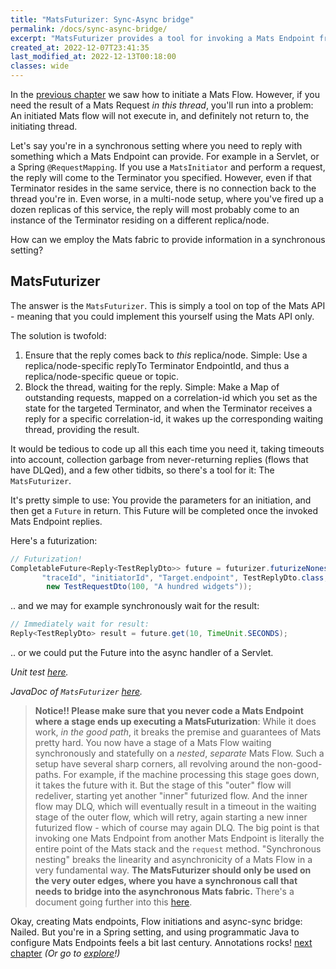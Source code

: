 ```yaml
---
title: "MatsFuturizer: Sync-Async bridge"
permalink: /docs/sync-async-bridge/
excerpt: "MatsFuturizer provides a tool for invoking a Mats Endpoint from a synchronous context"
created_at: 2022-12-07T23:41:35
last_modified_at: 2022-12-13T00:18:00
classes: wide
---
```


In the [previous chapter](/docs/mats-flow-initiation/) we saw how to initiate a Mats Flow. However, if you need the result of
a Mats Request _in this thread_, you'll run into a problem: An initiated Mats flow will not execute in, and definitely
not return to, the initiating thread.

Let's say you're in a synchronous setting where you need to reply with something which a Mats Endpoint can provide. For
example in a Servlet, or a Spring `@RequestMapping`. If you use a `MatsInitiator` and perform a request, the reply
will come to the Terminator you specified. However, even if that Terminator resides in the same service, there is no
connection back to the thread you're in. Even worse, in a multi-node setup, where you've fired up a dozen replicas of
this service, the reply will most probably come to an instance of the Terminator residing on a different replica/node.

How can we employ the Mats fabric to provide information in a synchronous setting?

## MatsFuturizer

The answer is the `MatsFuturizer`. This is simply a tool on top of the Mats API - meaning that you could implement this
yourself using the Mats API only.

The solution is twofold:
1. Ensure that the reply comes back to _this_ replica/node. Simple: Use a replica/node-specific replyTo Terminator
   EndpointId, and thus a replica/node-specific queue or topic.
2. Block the thread, waiting for the reply. Simple: Make a Map of outstanding requests, mapped on a correlation-id which
   you set as the state for the targeted Terminator, and when the Terminator receives a reply for a specific
   correlation-id, it wakes up the corresponding waiting thread, providing the result.

It would be tedious to code up all this each time you need it, taking timeouts into account, collection garbage from
never-returning replies (flows that have DLQed), and a few other tidbits, so there's a tool for it: The `MatsFuturizer`.

It's pretty simple to use: You provide the parameters for an initiation, and then get a `Future` in return. This Future
will be completed once the invoked Mats Endpoint replies.

Here's a futurization:

```java
// Futurization!
CompletableFuture<Reply<TestReplyDto>> future = futurizer.futurizeNonessential(
       "traceId", "initiatorId", "Target.endpoint", TestReplyDto.class,
        new TestRequestDto(100, "A hundred widgets"));
```

.. and we may for example synchronously wait for the result:

```java
// Immediately wait for result:
Reply<TestReplyDto> result = future.get(10, TimeUnit.SECONDS);
```
.. or we could put the Future into the async handler of a Servlet.

_Unit test [here](https://github.com/centiservice/mats3/blob/main/mats-util/src/test/java/io/mats3/util/futurizer/Test_MatsFuturizer_Basics.java)._

_JavaDoc of `MatsFuturizer` [here](https://mats3.io/javadoc/mats3/0.19/modern/io/mats3/util/MatsFuturizer.html)._

> **Notice!! Please make sure that you never code a Mats Endpoint where a stage ends up executing a MatsFuturization**:
> While it does work, *in the good path*, it breaks the premise and guarantees of Mats pretty hard. You now have a stage
> of a Mats Flow waiting synchronously and statefully on a *nested*, *separate* Mats Flow. Such a setup have several
> sharp corners, all revolving around the non-good-paths. For example, if the machine processing this stage goes down,
> it takes the future with it. But the stage of this "outer" flow will redeliver, starting yet another "inner" futurized
> flow. And the inner flow may DLQ, which will eventually result in a timeout in the waiting stage of the outer flow,
> which will retry, again starting a new inner futurized flow - which of course may again DLQ. The big point is that
> invoking one Mats Endpoint from another Mats Endpoint is literally the entire point of the Mats stack and the
> `request` method. "Synchronous nesting" breaks the linearity and asynchronicity of a Mats Flow in a very fundamental
> way. **The MatsFuturizer should only be used on the very outer edges, where you have a synchronous call that needs to
> bridge into the asynchronous Mats fabric.** There's a document going further into this
> [here](https://github.com/centiservice/mats3/blob/main/docs/developing/MatsComposition.md).

Okay, creating Mats endpoints, Flow initiations and async-sync bridge: Nailed. But you're in a Spring setting, and using
programmatic Java to configure Mats Endpoints feels a bit last century. Annotations
rocks! [next chapter](/docs/springconfig/) _(Or go to [explore](/explore)!)_